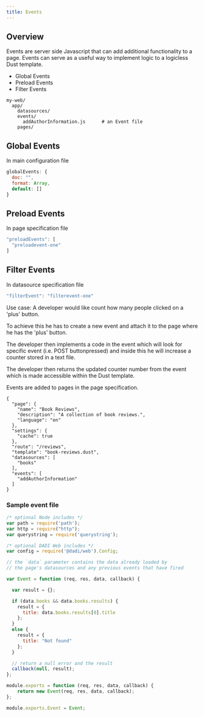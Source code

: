 ```yaml
---
title: Events
---
```


## Overview

Events are server side Javascript that can add additional functionality to a page. Events can serve as a useful way to implement logic to a logicless Dust template.

* Global Events
* Preload Events
* Filter Events

```
my-web/
  app/
    datasources/      
    events/           
      addAuthorInformation.js      # an Event file
    pages/            
```

## Global Events

In main configuration file

```js
globalEvents: {
  doc: "",
  format: Array,
  default: []
}
```

## Preload Events

In page specification file

```js
"preloadEvents": [
  "preloadevent-one"
]
```

## Filter Events

In datasource specification file

```js
"filterEvent": "filterevent-one"
```

Use case:
A developer would like count how many people clicked on a 'plus' button.

To achieve this he has to create a new event and attach it to the page where he has the 'plus' button.

The developer then implements a code in the event which will look for specific event (i.e. POST buttonpressed) and inside this he will increase a counter stored in a text file.

The developer then returns the updated counter number from the event which is made accessible within the Dust template.

Events are added to pages in the page specification.

```
{
  "page": {
    "name": "Book Reviews",
    "description": "A collection of book reviews.",
    "language": "en"
  },
  "settings": {
    "cache": true
  },
  "route": "/reviews",
  "template": "book-reviews.dust",
  "datasources": [
    "books"
  ],
  "events": [
    "addAuthorInformation"
  ]
}

```

### Sample event file

```js
/* optional Node includes */
var path = require('path');
var http = require("http");
var querystring = require('querystring');

/* optional DADI Web includes */
var config = require('@dadi/web').Config;

// the `data` parameter contains the data already loaded by
// the page's datasources and any previous events that have fired

var Event = function (req, res, data, callback) {

  var result = {};

  if (data.books && data.books.results) {
    result = {
      title: data.books.results[0].title
    };
  }
  else {
    result = {
      title: "Not found"
    };
  }

  // return a null error and the result
  callback(null, result);
};

module.exports = function (req, res, data, callback) {
    return new Event(req, res, data, callback);
};

module.exports.Event = Event;
```
